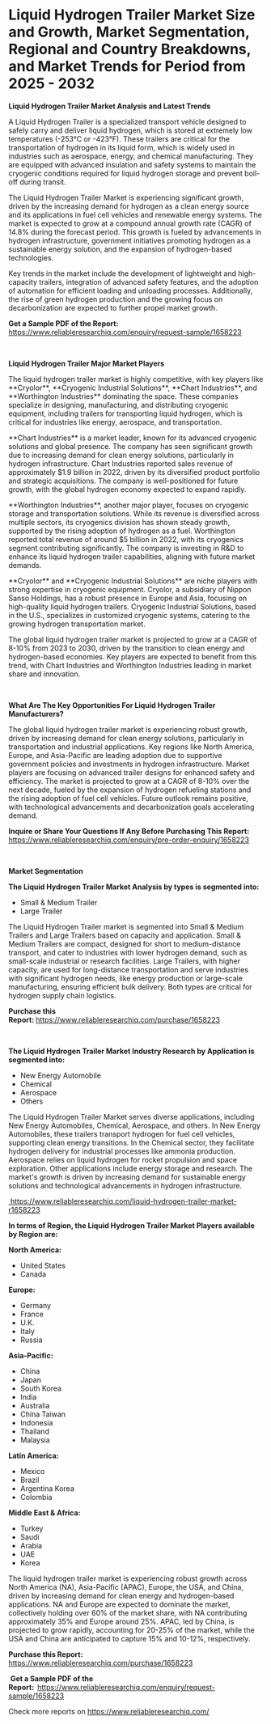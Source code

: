 <p><h1>Liquid Hydrogen Trailer Market Size and Growth, Market Segmentation, Regional and Country Breakdowns, and Market Trends for Period from 2025 -  2032</h1></p><p><strong>Liquid Hydrogen Trailer Market Analysis and Latest Trends</strong></p>
<p><p>A Liquid Hydrogen Trailer is a specialized transport vehicle designed to safely carry and deliver liquid hydrogen, which is stored at extremely low temperatures (-253°C or -423°F). These trailers are critical for the transportation of hydrogen in its liquid form, which is widely used in industries such as aerospace, energy, and chemical manufacturing. They are equipped with advanced insulation and safety systems to maintain the cryogenic conditions required for liquid hydrogen storage and prevent boil-off during transit.</p><p>The Liquid Hydrogen Trailer Market is experiencing significant growth, driven by the increasing demand for hydrogen as a clean energy source and its applications in fuel cell vehicles and renewable energy systems. The market is expected to grow at a compound annual growth rate (CAGR) of 14.8% during the forecast period. This growth is fueled by advancements in hydrogen infrastructure, government initiatives promoting hydrogen as a sustainable energy solution, and the expansion of hydrogen-based technologies.</p><p>Key trends in the market include the development of lightweight and high-capacity trailers, integration of advanced safety features, and the adoption of automation for efficient loading and unloading processes. Additionally, the rise of green hydrogen production and the growing focus on decarbonization are expected to further propel market growth.</p></p>
<p><strong>Get a Sample PDF of the Report:&nbsp;</strong> <a href="https://www.reliableresearchiq.com/enquiry/request-sample/1658223?utm_campaign=1720&utm_medium=2&utm_source=Github&utm_content=ia&utm_term=21012025&utm_id=liquid-hydrogen-trailer">https://www.reliableresearchiq.com/enquiry/request-sample/1658223</a></p>
<p>&nbsp;</p>
<p><strong>Liquid Hydrogen Trailer Major Market Players</strong></p>
<p><p>The liquid hydrogen trailer market is highly competitive, with key players like **Cryolor**, **Cryogenic Industrial Solutions**, **Chart Industries**, and **Worthington Industries** dominating the space. These companies specialize in designing, manufacturing, and distributing cryogenic equipment, including trailers for transporting liquid hydrogen, which is critical for industries like energy, aerospace, and transportation.</p><p>**Chart Industries** is a market leader, known for its advanced cryogenic solutions and global presence. The company has seen significant growth due to increasing demand for clean energy solutions, particularly in hydrogen infrastructure. Chart Industries reported sales revenue of approximately $1.9 billion in 2022, driven by its diversified product portfolio and strategic acquisitions. The company is well-positioned for future growth, with the global hydrogen economy expected to expand rapidly.</p><p>**Worthington Industries**, another major player, focuses on cryogenic storage and transportation solutions. While its revenue is diversified across multiple sectors, its cryogenics division has shown steady growth, supported by the rising adoption of hydrogen as a fuel. Worthington reported total revenue of around $5 billion in 2022, with its cryogenics segment contributing significantly. The company is investing in R&D to enhance its liquid hydrogen trailer capabilities, aligning with future market demands.</p><p>**Cryolor** and **Cryogenic Industrial Solutions** are niche players with strong expertise in cryogenic equipment. Cryolor, a subsidiary of Nippon Sanso Holdings, has a robust presence in Europe and Asia, focusing on high-quality liquid hydrogen trailers. Cryogenic Industrial Solutions, based in the U.S., specializes in customized cryogenic systems, catering to the growing hydrogen transportation market.</p><p>The global liquid hydrogen trailer market is projected to grow at a CAGR of 8-10% from 2023 to 2030, driven by the transition to clean energy and hydrogen-based economies. Key players are expected to benefit from this trend, with Chart Industries and Worthington Industries leading in market share and innovation.</p></p>
<p>&nbsp;</p>
<p><strong>What Are The Key Opportunities For Liquid Hydrogen Trailer Manufacturers?</strong></p>
<p><p>The global liquid hydrogen trailer market is experiencing robust growth, driven by increasing demand for clean energy solutions, particularly in transportation and industrial applications. Key regions like North America, Europe, and Asia-Pacific are leading adoption due to supportive government policies and investments in hydrogen infrastructure. Market players are focusing on advanced trailer designs for enhanced safety and efficiency. The market is projected to grow at a CAGR of 8-10% over the next decade, fueled by the expansion of hydrogen refueling stations and the rising adoption of fuel cell vehicles. Future outlook remains positive, with technological advancements and decarbonization goals accelerating demand.</p></p>
<p><strong>Inquire or Share Your Questions If Any Before Purchasing This Report:</strong> <a href="https://www.reliableresearchiq.com/enquiry/pre-order-enquiry/1658223?utm_campaign=1720&utm_medium=2&utm_source=Github&utm_content=ia&utm_term=21012025&utm_id=liquid-hydrogen-trailer">https://www.reliableresearchiq.com/enquiry/pre-order-enquiry/1658223</a></p>
<p>&nbsp;</p>
<p><strong>Market Segmentation</strong></p>
<p><strong>The Liquid Hydrogen Trailer Market Analysis by types is segmented into:</strong></p>
<p><ul><li>Small & Medium Trailer</li><li>Large Trailer</li></ul></p>
<p><p>The Liquid Hydrogen Trailer market is segmented into Small & Medium Trailers and Large Trailers based on capacity and application. Small & Medium Trailers are compact, designed for short to medium-distance transport, and cater to industries with lower hydrogen demand, such as small-scale industrial or research facilities. Large Trailers, with higher capacity, are used for long-distance transportation and serve industries with significant hydrogen needs, like energy production or large-scale manufacturing, ensuring efficient bulk delivery. Both types are critical for hydrogen supply chain logistics.</p></p>
<p><strong>Purchase this Report:&nbsp;</strong><a href="https://www.reliableresearchiq.com/purchase/1658223?utm_campaign=1720&utm_medium=2&utm_source=Github&utm_content=ia&utm_term=21012025&utm_id=liquid-hydrogen-trailer">https://www.reliableresearchiq.com/purchase/1658223</a></p>
<p>&nbsp;</p>
<p><strong>The Liquid Hydrogen Trailer Market Industry Research by Application is segmented into:</strong></p>
<p><ul><li>New Energy Automobile</li><li>Chemical</li><li>Aerospace</li><li>Others</li></ul></p>
<p><p>The Liquid Hydrogen Trailer Market serves diverse applications, including New Energy Automobiles, Chemical, Aerospace, and others. In New Energy Automobiles, these trailers transport hydrogen for fuel cell vehicles, supporting clean energy transitions. In the Chemical sector, they facilitate hydrogen delivery for industrial processes like ammonia production. Aerospace relies on liquid hydrogen for rocket propulsion and space exploration. Other applications include energy storage and research. The market's growth is driven by increasing demand for sustainable energy solutions and technological advancements in hydrogen infrastructure.</p></p>
<p><a href="https://www.reliableresearchiq.com/liquid-hydrogen-trailer-market-r1658223?utm_campaign=1720&utm_medium=2&utm_source=Github&utm_content=ia&utm_term=21012025&utm_id=liquid-hydrogen-trailer">&nbsp;https://www.reliableresearchiq.com/liquid-hydrogen-trailer-market-r1658223</a></p>
<p><strong>In terms of Region, the Liquid Hydrogen Trailer Market Players available by Region are:</strong></p>
<p>
    <p> <strong> North America: </strong>
        <ul>
            <li>United States</li>
            <li>Canada</li>
        </ul>
        </p> 
    <p> <strong> Europe: </strong>
        <ul>
            <li>Germany</li>
            <li>France</li>
            <li>U.K.</li>
            <li>Italy</li>
            <li>Russia</li>
        </ul>
        </p> 
    <p> <strong> Asia-Pacific: </strong>
        <ul>
            <li>China</li>
            <li>Japan</li>
            <li>South Korea</li>
            <li>India</li>
            <li>Australia</li>
            <li>China Taiwan</li>
            <li>Indonesia</li>
            <li>Thailand</li>
            <li>Malaysia</li>
        </ul>
        </p> 
    <p> <strong> Latin America: </strong>
        <ul>
            <li>Mexico</li>
            <li>Brazil</li>
            <li>Argentina Korea</li>
            <li>Colombia</li>
        </ul>
        </p> 
    <p> <strong> Middle East & Africa: </strong>
        <ul>
            <li>Turkey</li>
            <li>Saudi</li>
            <li>Arabia</li>
            <li>UAE</li>
            <li>Korea</li>
        </ul>
    </p>
    </p>
<p><p>The liquid hydrogen trailer market is experiencing robust growth across North America (NA), Asia-Pacific (APAC), Europe, the USA, and China, driven by increasing demand for clean energy and hydrogen-based applications. NA and Europe are expected to dominate the market, collectively holding over 60% of the market share, with NA contributing approximately 35% and Europe around 25%. APAC, led by China, is projected to grow rapidly, accounting for 20-25% of the market, while the USA and China are anticipated to capture 15% and 10-12%, respectively.</p></p>
<p><strong>Purchase this Report: </strong><a href="https://www.reliableresearchiq.com/purchase/1658223?utm_campaign=1720&utm_medium=2&utm_source=Github&utm_content=ia&utm_term=21012025&utm_id=liquid-hydrogen-trailer">https://www.reliableresearchiq.com/purchase/1658223</a></p>
<p>&nbsp;<strong>Get a Sample PDF of the Report:&nbsp;&nbsp;</strong><a href="https://www.reliableresearchiq.com/enquiry/request-sample/1658223?utm_campaign=1720&utm_medium=2&utm_source=Github&utm_content=ia&utm_term=21012025&utm_id=liquid-hydrogen-trailer">https://www.reliableresearchiq.com/enquiry/request-sample/1658223</a></p>
<p><strong></strong></p>
<p>Check more reports on <a href="https://www.reliableresearchiq.com/?utm_campaign=1720&utm_medium=2&utm_source=Github&utm_content=ia&utm_term=21012025&utm_id=liquid-hydrogen-trailer">https://www.reliableresearchiq.com/</a></p>